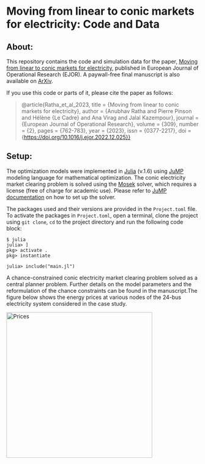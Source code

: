 # Moving from linear to conic markets for electricity: Code and Data

## About:
This repository contains the code and simulation data for the paper, [Moving from linear to conic markets for electricity](https://doi.org/10.1016/j.ejor.2022.12.025), published in European Journal of Operational Research (EJOR). A paywall-free final manuscript is also available on [ArXiv](https://arxiv.org/abs/2103.12122).

If you use this code or parts of it, please cite the paper as follows:
> @article{Ratha_et_al_2023, title = {Moving from linear to conic markets for electricity},
author = {Anubhav Ratha and Pierre Pinson and Hélène {Le Cadre} and Ana Virag and Jalal Kazempour},
journal = {European Journal of Operational Research}, volume = {309}, number = {2}, pages = {762-783}, year = {2023}, issn = {0377-2217}, doi = {https://doi.org/10.1016/j.ejor.2022.12.025}}


## Setup:

The optimization models were implemented in [Julia](https://julialang.org) (v.1.6) using [JuMP](https://github.com/JuliaOpt/JuMP.jl) modeling language for mathematical optimization. The conic electricity market clearing problem is solved using the [Mosek](https://www.mosek.com) solver, which requires a license (free of charge for academic use). Please refer to [JuMP documentation](https://jump.dev/JuMP.jl/stable/installation/#Supported-solvers) on how to set up the solver.

The packages used and their versions are provided in the `Project.toml` file. To activate the packages in ```Project.toml```, open a terminal, clone the project using ```git clone```, ```cd``` to the project directory and run the following code block:
```
$ julia 
julia> ]
pkg> activate .
pkg> instantiate
```

```
julia> include("main.jl")
```

A chance-constrained conic electricity market clearing problem solved as a central planner problem. Further details on the model parameters and the reformulation of the chance constraints can be found in the manuscript.The figure below shows the energy prices at various nodes of the 24-bus electricity system considered in the case study.

<img width="381" alt="Prices" src="https://user-images.githubusercontent.com/19344128/172192699-5064902d-8b1b-4002-87a1-5203a66cf906.png">



